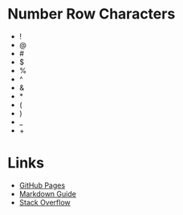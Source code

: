 # Number Row Characters 


- ! 
- @
- \#
- $ 
- % 
- ^ 
- &
- \*
- ( 
- )
- _
- \+

# Links

- [GitHub Pages](https://pages.github.com/)
- [Markdown Guide](https://www.markdownguide.org/)
- [Stack Overflow](https://stackoverflow.com/)
